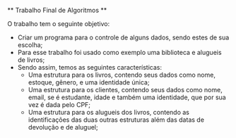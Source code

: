 ** Trabalho Final de Algoritmos **

O trabalho tem o seguinte objetivo: 
 - Criar um programa para o controle de alguns dados, sendo estes de sua escolha;
 - Para esse trabalho foi usado como exemplo uma biblioteca e alugueis de livros;
 - Sendo assim, temos as seguintes características:
    - Uma estrutura para os livros, contendo seus dados como nome, estoque, gênero, e uma identidade única;
    - Uma estrutura para os clientes, contendo seus dados como nome, email, se é estudante, idade e também uma identidade, que por sua vez é dada pelo CPF;
    - Uma estrutura para os alugueis dos livros, contendo as identificações das duas outras estruturas além das datas de devolução e de aluguel;


